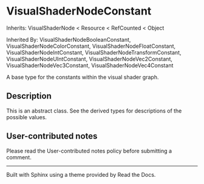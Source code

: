 # VisualShaderNodeConstant

Inherits: VisualShaderNode < Resource < RefCounted < Object

Inherited By: VisualShaderNodeBooleanConstant, VisualShaderNodeColorConstant,
VisualShaderNodeFloatConstant, VisualShaderNodeIntConstant,
VisualShaderNodeTransformConstant, VisualShaderNodeUIntConstant,
VisualShaderNodeVec2Constant, VisualShaderNodeVec3Constant,
VisualShaderNodeVec4Constant

A base type for the constants within the visual shader graph.

## Description

This is an abstract class. See the derived types for descriptions of the
possible values.

## User-contributed notes

Please read the User-contributed notes policy before submitting a comment.

* * *

Built with Sphinx using a theme provided by Read the Docs.

